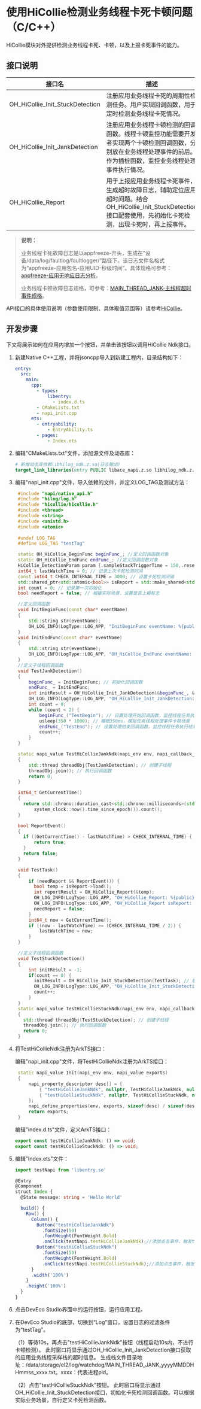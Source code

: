 # 使用HiCollie检测业务线程卡死卡顿问题（C/C++）

HiCollie模块对外提供检测业务线程卡死、卡顿，以及上报卡死事件的能力。

## 接口说明

| 接口名                          | 描述                              |
| ------------------------------- | --------------------------------- |
| OH_HiCollie_Init_StuckDetection | 注册应用业务线程卡死的周期性检测任务。用户实现回调函数，用于定时检测业务线程卡死情况。          |
| OH_HiCollie_Init_JankDetection | 注册应用业务线程卡顿检测的回调函数。线程卡顿监控功能需要开发者实现两个卡顿检测回调函数，分别放在业务线程处理事件的前后。作为插桩函数，监控业务线程处理事件执行情况。                 |
| OH_HiCollie_Report | 用于上报应用业务线程卡死事件，生成超时故障日志，辅助定位应用超时问题。结合OH_HiCollie_Init_StuckDetection接口配套使用，先初始化卡死检测，出现卡死时，再上报事件。 |

> **说明：**
>
> 业务线程卡死故障日志是以appfreeze-开头，生成在”设备/data/log/faultlog/faultlogger/”路径下。该日志文件名格式为“appfreeze-应用包名-应用UID-秒级时间”。具体规格可参考：[appfreeze-应用无响应日志分析](./appfreeze-guidelines.md#应用无响应日志分析)。
>
> 业务线程卡顿故障日志规格，可参考：[MAIN_THREAD_JANK-主线程超时事件规格](./hiappevent-watcher-mainthreadjank-events.md#主线程超时事件规格)。

API接口的具体使用说明（参数使用限制、具体取值范围等）请参考[HiCollie](../reference/apis-performance-analysis-kit/_hi_collie.md)。

## 开发步骤

下文将展示如何在应用内增加一个按钮，并单击该按钮以调用HiCollie Ndk接口。

1. 新建Native C++工程，并将jsoncpp导入到新建工程内，目录结构如下：

   ```yml
   entry:
     src:
       main:
         cpp:
           - types:
               libentry:
                 - index.d.ts
           - CMakeLists.txt
           - napi_init.cpp
         ets:
           - entryability:
               - EntryAbility.ts
           - pages:
               - Index.ets
   ```

2. 编辑"CMakeLists.txt"文件，添加源文件及动态库：

   ```cmake
   # 新增动态库依赖libhilog_ndk.z.so(日志输出)
   target_link_libraries(entry PUBLIC libace_napi.z.so libhilog_ndk.z.so libohhicollie.so)
   ```

3. 编辑"napi_init.cpp"文件，导入依赖的文件，并定义LOG_TAG及测试方法：

   ```c++
    #include "napi/native_api.h"
    #include "hilog/log.h"
    #include "hicollie/hicollie.h"
    #include <thread>
    #include <string>
    #include <unistd.h>
    #include <atomic>
    
    #undef LOG_TAG
    #define LOG_TAG "testTag"

    static OH_HiCollie_BeginFunc beginFunc_; //定义回调函数对象
    static OH_HiCollie_EndFunc endFunc_; //定义回调函数对象
    HiCollie_DetectionParam param {.sampleStackTriggerTime = 150,.reserved = 0}; //定义结构体
    int64_t lastWatchTime = 0; // 记录上次卡死检测时间
    const int64_t CHECK_INTERNAL_TIME = 3000; // 设置卡死检测间隔
    std::shared_ptr<std::atomic<bool>> isReport = std::make_shared<std::atomic<bool>>(false); // 设置上报卡死事件标志位
    int count = 0; // 记录第一次初始化
    bool needReport = false; // 根据实际场景，设置是否上报标志

    //定义回调函数
    void InitBeginFunc(const char* eventName)
    {
        std::string str(eventName);
        OH_LOG_INFO(LogType::LOG_APP, "InitBeginFunc eventName: %{public}s", str.c_str());
    }
    void InitEndFunc(const char* eventName)
    {
        std::string str(eventName);
        OH_LOG_INFO(LogType::LOG_APP, "OH_HiCollie_EndFunc eventName: %{public}s", str.c_str());
    }
    //定义子线程回调函数
    void TestJankDetection()
    {
        beginFunc_ = InitBeginFunc; // 初始化回调函数
        endFunc_ = InitEndFunc;
        int initResult = OH_HiCollie_Init_JankDetection(&beginFunc_, &endFunc_, param); // 初始化线程卡顿监控函数
        OH_LOG_INFO(LogType::LOG_APP, "OH_HiCollie_Init_JankDetection: %{public}d", initResult); // 成功结果：0
        int count = 0;
        while (count < 2) {
            beginFunc_("TestBegin"); // 设置处理开始回调函数，监控线程任务执行开始时长
            usleep(350 * 1000); // 睡眠350ms，模拟任务线程处理事件卡顿场景
            endFunc_("TestEnd"); // 设置处理结束回调函数，监控线程任务执行结束时长
            count++;
        }
    }

    static napi_value TestHiCollieJankNdk(napi_env env, napi_callback_info info)
    {
        std::thread threadObj(TestJankDetection); // 创建子线程
        threadObj.join(); // 执行回调函数
        return 0;
    }

    int64_t GetCurrentTime()
    {
      return std::chrono::duration_cast<std::chrono::milliseconds>(std::chrono::
          system_clock::now().time_since_epoch()).count();
    }

    bool ReportEvent()
    {
      if ((GetCurrentTime() - lastWatchTime) > CHECK_INTERNAL_TIME) {
          return true;
      }
      return false;
    }

    void TestTask()
    {
        if (needReport && ReportEvent()) {
          bool temp = isReport->load();
          int reportResult = OH_HiCollie_Report(&temp);
          OH_LOG_INFO(LogType::LOG_APP, "OH_HiCollie_Report: %{public}d", reportResult); // 成功结果：0
          OH_LOG_INFO(LogType::LOG_APP, "OH_HiCollie_Report isReport: %{public}d", temp);
          needReport = false;
        }
        int64_t now = GetCurrentTime();
        if ((now - lastWatchTime) >= (CHECK_INTERNAL_TIME / 2)) {
            lastWatchTime = now;
        }
    }

    //定义子线程回调函数
    void TestStuckDetection()
    {
        int initResult = -1;
        if(count == 0) {
          initResult = OH_HiCollie_Init_StuckDetection(TestTask); // 初始化线程卡死监控函数
          OH_LOG_INFO(LogType::LOG_APP, "OH_HiCollie_Init_StuckDetection: %{public}d", initResult); // 成功结果：0
          count++;
        }
    }
    static napi_value TestHiCollieStuckNdk(napi_env env, napi_callback_info info)
    {
      std::thread threadObj(TestStuckDetection); // 创建子线程
      threadObj.join(); // 执行回调函数
      return 0;
    }
   ```

4. 将TestHiCollieNdk注册为ArkTS接口：

   编辑"napi_init.cpp"文件，将TestHiCollieNdk注册为ArkTS接口：

   ```c++
    static napi_value Init(napi_env env, napi_value exports)
    {
        napi_property_descriptor desc[] = {
            { "testHiCollieJankNdk", nullptr, TestHiCollieJankNdk, nullptr, nullptr, nullptr, napi_default, nullptr },
            { "testHiCollieStuckNdk", nullptr, TestHiCollieStuckNdk, nullptr, nullptr, nullptr, napi_default, nullptr }};
        };
        napi_define_properties(env, exports, sizeof(desc) / sizeof(desc[0]), desc);
        return exports;
    }
   ```

   编辑"index.d.ts"文件，定义ArkTS接口：

   ```typescript
   export const testHiCollieJankNdk: () => void;
   export const testHiCollieStuckNdk: () => void;
   ```

5. 编辑"Index.ets"文件：

   ```ts
   import testNapi from 'libentry.so'
   
   @Entry
   @Component
   struct Index {
     @State message: string = 'Hello World'
   
     build() {
       Row() {
         Column() {
           Button("testHiCollieJankNdk")
             .fontSize(50)
             .fontWeight(FontWeight.Bold)
             .onClick(testNapi.testHiCollieJankNdk);//添加点击事件，触发testHiCollieJankNdk方法。
           Button("testHiCollieStuckNdk")
             .fontSize(50)
             .fontWeight(FontWeight.Bold)
             .onClick(testNapi.testHiCollieStuckNdk);//添加点击事件，触发testHiCollieStuckNdk方法。
         }
         .width('100%')
       }
       .height('100%')
     }
   }
   ```

6. 点击DevEco Studio界面中的运行按钮，运行应用工程。

7. 在DevEco Studio的底部，切换到“Log”窗口，设置日志的过滤条件为“testTag”。

    （1）等待10s，再点击"testHiCollieJankNdk"按钮（线程启动10s内，不进行卡顿检测）。
      此时窗口将显示通过OH_HiCollie_Init_JankDetection接口获取的应用业务线程采样栈的超时信息。
      生成栈文件目录地址：/data/storage/el2/log/watchdog/MAIN_THREAD_JANK_yyyyMMDDHHmmss_xxxx.txt。xxxx：代表进程pid。

    （2）点击"testHiCollieStuckNdk"按钮。
      此时窗口将显示通过OH_HiCollie_Init_StuckDetection接口，初始化卡死检测回调函数。可以根据实际业务场景，自行定义卡死检测函数。
